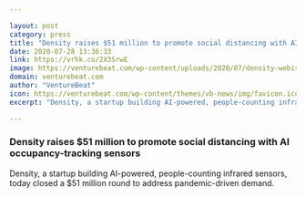 ```yaml
---

layout: post
category: press
title: "Density raises $51 million to promote social distancing with AI occupancy-tracking sensors"
date: 2020-07-28 13:36:33
link: https://vrhk.co/2X3SrwE
image: https://venturebeat.com/wp-content/uploads/2020/07/density-webiste-preview.png?w=1200&strip=all
domain: venturebeat.com
author: "VentureBeat"
icon: https://venturebeat.com/wp-content/themes/vb-news/img/favicon.ico
excerpt: "Density, a startup building AI-powered, people-counting infrared sensors, today closed a $51 million round to address pandemic-driven demand."

---
```


### Density raises $51 million to promote social distancing with AI occupancy-tracking sensors

Density, a startup building AI-powered, people-counting infrared sensors, today closed a $51 million round to address pandemic-driven demand.